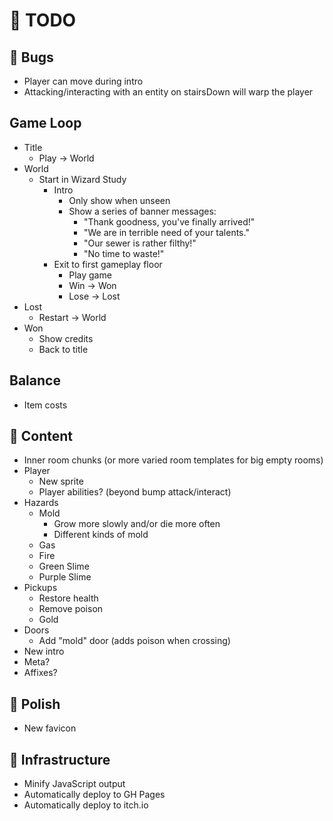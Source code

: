 # 📝 TODO

## 🐛 Bugs

- Player can move during intro
- Attacking/interacting with an entity on stairsDown will warp the player

## Game Loop

- Title
  - Play -> World
- World
  - Start in Wizard Study
    - Intro
      - Only show when unseen
      - Show a series of banner messages:
        - "Thank goodness, you've finally arrived!"
        - "We are in terrible need of your talents."
        - "Our sewer is rather filthy!"
        - "No time to waste!"
    - Exit to first gameplay floor
      - Play game
      - Win -> Won
      - Lose -> Lost
- Lost
  - Restart -> World
- Won
  - Show credits
  - Back to title

## Balance

- Item costs

## 🍱 Content

- Inner room chunks (or more varied room templates for big empty rooms)
- Player
  - New sprite
  - Player abilities? (beyond bump attack/interact)
- Hazards
  - Mold
    - Grow more slowly and/or die more often
    - Different kinds of mold
  - Gas
  - Fire
  - Green Slime
  - Purple Slime
- Pickups
  - Restore health
  - Remove poison
  - Gold
- Doors
  - Add "mold" door (adds poison when crossing)
- New intro
- Meta?
- Affixes?

## 💫 Polish

- New favicon

## 🧱 Infrastructure

- Minify JavaScript output
- Automatically deploy to GH Pages
- Automatically deploy to itch.io
